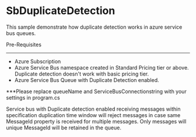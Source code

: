 # SbDuplicateDetection

This sample demonstrate how duplicate detection works in azure service bus queues.

Pre-Requisites
____________
* Azure Subscription
* Azure Service Bus namespace created in Standard Pricing tier or above. Duplicate detection doesn't work with basic pricing tier.
* Azure Service Bus Queue with Duplicate Detection enabled.

***Please replace queueName and ServiceBusConnectionstring with your settings in program.cs

Service bus with Duplicate detection enabled receiving messages within specification duplication time window will reject messages in case same MessageId property is received for multiple messages. Only messages will unique MessageId will be retained in the queue.
